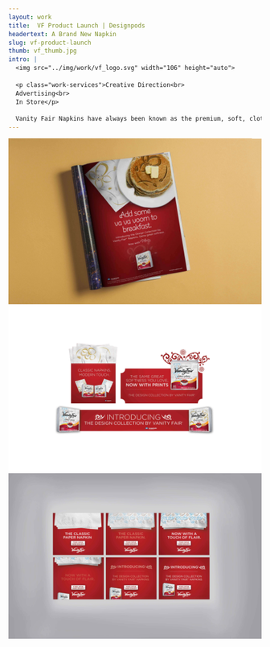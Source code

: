 ```yaml
---
layout: work
title:  VF Product Launch | Designpods
headertext: A Brand New Napkin
slug: vf-product-launch
thumb: vf_thumb.jpg
intro: |
  <img src="../img/work/vf_logo.svg" width="106" height="auto">

  <p class="work-services">Creative Direction<br>
  Advertising<br>
  In Store</p>

  Vanity Fair Napkins have always been known as the premium, soft, cloth-like white napkin, with a standard of quality that’s been established since 1958. The napkins were only available in white with their classic seashell filigree. It was a napkin used for special occasions and classy dinners. As of late, there has been an invasion of generic brands to the marketplace, many with patterns. The patterns were a hit with customers for everyday use, and Vanity Fair knew they needed to compete. The Design Collection was launched with advertising and in-store marketing encouraging customers to make every day a little special with Vanity Fair.
---
```


![](../img/work/VF_Napkins_1.jpg)
![](../img/work/VF_Napkins_2.jpg)
![](../img/work/VF_Napkins_3.jpg)
